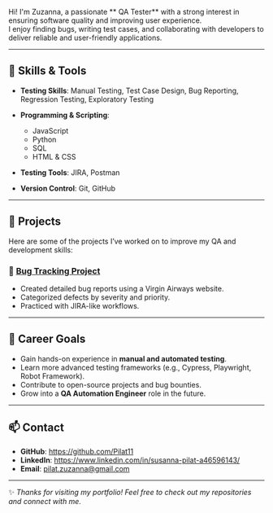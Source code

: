 Hi! I'm Zuzanna, a passionate ** QA Tester** with a strong interest in ensuring software quality and improving user experience.  
I enjoy finding bugs, writing test cases, and collaborating with developers to deliver reliable and user-friendly applications.  

---

## 🧰 Skills & Tools

- **Testing Skills**: Manual Testing, Test Case Design, Bug Reporting, Regression Testing, Exploratory Testing  
- **Programming & Scripting**:  
  - JavaScript  
  - Python  
  - SQL  
  - HTML & CSS  
 
- **Testing Tools**: JIRA, Postman
- **Version Control**: Git, GitHub  

---

## 📂 Projects

Here are some of the projects I’ve worked on to improve my QA and development skills:

### 🔎 [Bug Tracking Project](#)
- Created detailed bug reports using a Virgin Airways website.  
- Categorized defects by severity and priority.  
- Practiced with JIRA-like workflows.  

  

---

## 🎯 Career Goals

- Gain hands-on experience in **manual and automated testing**.  
- Learn more advanced testing frameworks (e.g., Cypress, Playwright, Robot Framework).  
- Contribute to open-source projects and bug bounties.  
- Grow into a **QA Automation Engineer** role in the future.  

---

## 📫 Contact

- **GitHub**: https://github.com/Pilat11  
- **LinkedIn**:  https://www.linkedin.com/in/susanna-pilat-a46596143/
- **Email**: pilat.zuzanna@gmail.com

---

✨ *Thanks for visiting my portfolio! Feel free to check out my repositories and connect with me.*


